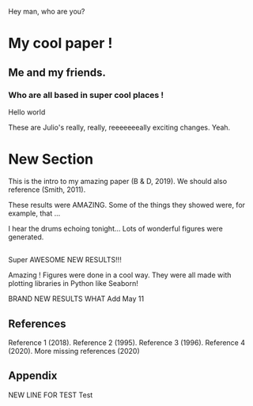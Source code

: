 Hey man, who are you?

# My cool paper !
## Me and my friends.
### Who are all based in super cool places !

Hello world

These are Julio's really, really, reeeeeeeally exciting changes. Yeah.

# New Section
This is the intro to my amazing paper (B & D, 2019).
We should also reference (Smith, 2011).

These results were AMAZING.
Some of the things they showed were, for example, that ...

I hear the drums echoing tonight...
Lots of wonderful figures were generated.

##

Super AWESOME NEW RESULTS!!!

Amazing !
Figures were done in a cool way.
They were all made with plotting libraries in Python like Seaborn!

BRAND NEW RESULTS WHAT
Add May 11

## References
Reference 1 (2018).
Reference 2 (1995).
Reference 3 (1996).
Reference 4 (2020).
More missing references (2020)

## Appendix
NEW LINE FOR TEST
Test